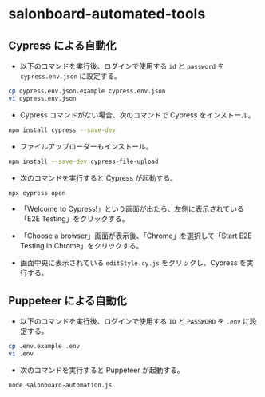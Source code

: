 # salonboard-automated-tools

## Cypress による自動化

- 以下のコマンドを実行後、ログインで使用する `id` と `password` を `cypress.env.json` に設定する。
```sh
cp cypress.env.json.example cypress.env.json
vi cypress.env.json
```

- Cypress コマンドがない場合、次のコマンドで Cypress をインストール。
```sh
npm install cypress --save-dev

```

- ファイルアップローダーもインストール。
```sh
npm install --save-dev cypress-file-upload
```

- 次のコマンドを実行すると Cypress が起動する。
```sh
npx cypress open
```

- 「Welcome to Cypress!」という画面が出たら、左側に表示されている「E2E Testing」をクリックする。

- 「Choose a browser」画面が表示後、「Chrome」を選択して「Start E2E Testing in Chrome」をクリックする。

- 画面中央に表示されている `editStyle.cy.js` をクリックし、Cypress を実行する。

## Puppeteer による自動化
- 以下のコマンドを実行後、ログインで使用する `ID` と `PASSWORD` を `.env` に設定する。
```sh
cp .env.example .env
vi .env
```

- 次のコマンドを実行すると Puppeteer が起動する。

```sh
node salonboard-automation.js
```